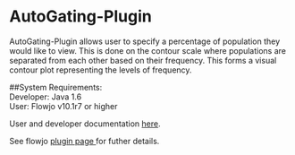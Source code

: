 # AutoGating-Plugin<br>

AutoGating-Plugin allows user to specify a percentage of population
they would like to view. This is done on the contour scale where populations 
are separated from each other based on their frequency.  This forms a visual
contour plot representing the levels of frequency.  

##System Requirements:<br>
Developer: Java 1.6<br>
User: Flowjo v10.1r7 or higher

User and developer documentation <a href = "https://www.gitbook.com/book/flowjo-kellyh/auto-gating-plugin-documentation/details">here</a>.

See flowjo <a href = "http://docs.flowjo.com/d2/plugins/">plugin page </a>for futher details.

